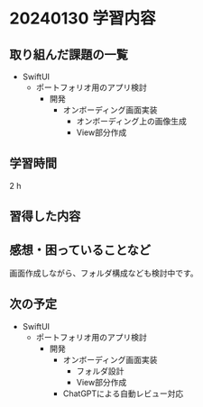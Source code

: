 # 20240130 学習内容

## 取り組んだ課題の一覧

- SwiftUI
  - ポートフォリオ用のアプリ検討
    - 開発
      - オンボーディング画面実装
        - オンボーディング上の画像生成
        - View部分作成

## 学習時間

2 h

## 習得した内容

## 感想・困っていることなど

画面作成しながら、フォルダ構成なども検討中です。

## 次の予定

- SwiftUI
  - ポートフォリオ用のアプリ検討
    - 開発
      - オンボーディング画面実装
        - フォルダ設計
        - View部分作成
      - ChatGPTによる自動レビュー対応

